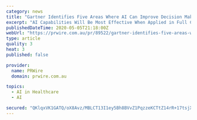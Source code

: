 ```yaml
---
category: news
title: "Gartner Identifies Five Areas Where AI Can Improve Decision Making for Government and Healthcare CIOs During the Coronavirus Pandemic"
excerpt: "AI Capabilities Will Be Most Effective When Applied in Full Collaboration Between IT Leaders and Medical, Epidemic and Healthcare Specialists 5 May 2020 — Executives responsible for artificial intelligence (AI) strategy, particularly CIOs and CDOs in governmental and healthcare organisations, should leverage AI in five core areas to improve ..."
publishedDateTime: 2020-05-05T21:18:00Z
webUrl: "https://prwire.com.au/pr/89522/gartner-identifies-five-areas-where-ai-can-improve-decision-making-for-government-and-healthcare-cios-during-the-coronavirus-pandemic"
type: article
quality: 3
heat: 3
published: false

provider:
  name: PRWire
  domain: prwire.com.au

topics:
  - AI in Healthcare
  - AI

secured: "QKlqxVK1GATQ/oX8Avz/MBLCT13I1ey5Bh8BVvZ1PqzzeKCTtZ14rR+17tsjX3T8OYtebFycgzyu1sRej5DU3tu29Q1qWtoswsls6FnrxoyYzN35dqkE24g/+wjV8UK1fmkWrWLDOsPIDdBtPn5IsHsv7tw/qe+9sC8ZUYA/bWFQv4ZwgInrNPTvlP1vzZg5amiJewy6d2txI6b208glfCva1npxgoSvi5qRQKuhy4Og7EW8Y0qKBpWJC5D3dB7II7ZS/dwj0kSSDO6jyfOWZVi4aJBfxQm+J7UQhAaH8ST2FZCNxJS2aQmLEt+K87m1;wLtjDXn9SX3ZSmrurCXifQ=="
---
```


